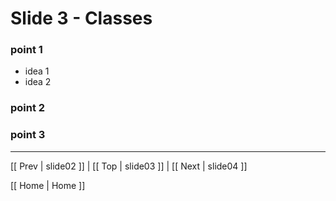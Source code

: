 # Slide 3 - Classes

### point 1
 * idea 1
 * idea 2

### point 2
### point 3

***
[[ Prev | slide02 ]] | [[ Top | slide03 ]] | [[ Next | slide04 ]]

[[ Home | Home ]]